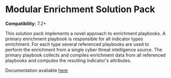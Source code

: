 # Modular Enrichment Solution Pack

**Compatibility:** 7.2+

This solution pack implements a novel approach to enrichment playbooks. A primary enrichment playbook is responsible for all indicator types enrichment.
For each type several referenced playbooks are used to perform the enrichment from a single cyber threat intelligence source.
The primary playbook collects and compiles enrichment data from all referenced playbooks and computes the resulting indicator's attributes.

Documentation available [here](docs/README.md)